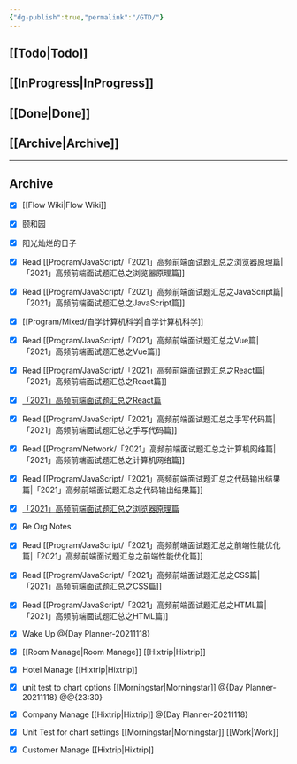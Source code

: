 ```yaml
---
{"dg-publish":true,"permalink":"/GTD/"}
---
```



## [[Todo\|Todo]]



## [[InProgress\|InProgress]]



## [[Done\|Done]]



## [[Archive\|Archive]]



***

## Archive

- [x] [[Flow Wiki\|Flow Wiki]]
- [x] 颐和园
- [x] 阳光灿烂的日子
- [x] Read [[Program/JavaScript/「2021」高频前端面试题汇总之浏览器原理篇\|「2021」高频前端面试题汇总之浏览器原理篇]]
- [x] Read [[Program/JavaScript/「2021」高频前端面试题汇总之JavaScript篇\|「2021」高频前端面试题汇总之JavaScript篇]]
- [x] [[Program/Mixed/自学计算机科学\|自学计算机科学]]
- [x] Read [[Program/JavaScript/「2021」高频前端面试题汇总之Vue篇\|「2021」高频前端面试题汇总之Vue篇]]
- [x] Read [[Program/JavaScript/「2021」高频前端面试题汇总之React篇\|「2021」高频前端面试题汇总之React篇]]
- [x] [「2021」高频前端面试题汇总之React篇](「2021」高频前端面试题汇总之React篇.md)
- [x] Read [[Program/JavaScript/「2021」高频前端面试题汇总之手写代码篇\|「2021」高频前端面试题汇总之手写代码篇]]
- [x] Read [[Program/Network/「2021」高频前端面试题汇总之计算机网络篇\|「2021」高频前端面试题汇总之计算机网络篇]]
- [x] Read [[Program/JavaScript/「2021」高频前端面试题汇总之代码输出结果篇\|「2021」高频前端面试题汇总之代码输出结果篇]]
- [x] [「2021」高频前端面试题汇总之浏览器原理篇](「2021」高频前端面试题汇总之浏览器原理篇.md)
- [x] Re Org Notes
- [x] Read [[Program/JavaScript/「2021」高频前端面试题汇总之前端性能优化篇\|「2021」高频前端面试题汇总之前端性能优化篇]]
- [x] Read [[Program/JavaScript/「2021」高频前端面试题汇总之CSS篇\|「2021」高频前端面试题汇总之CSS篇]]
- [x] Read [[Program/JavaScript/「2021」高频前端面试题汇总之HTML篇\|「2021」高频前端面试题汇总之HTML篇]]
- [x] Wake Up @{Day Planner-20211118}
- [x] [[Room Manage\|Room Manage]] [[Hixtrip\|Hixtrip]]
- [x] Hotel Manage [[Hixtrip\|Hixtrip]]
- [x] unit test to chart options [[Morningstar\|Morningstar]] @{Day Planner-20211118} @@{23:30}
- [x] Company Manage [[Hixtrip\|Hixtrip]] @{Day Planner-20211118}
- [x] Unit Test for chart settings [[Morningstar\|Morningstar]]  [[Work\|Work]]
- [x] Customer Manage [[Hixtrip\|Hixtrip]]

